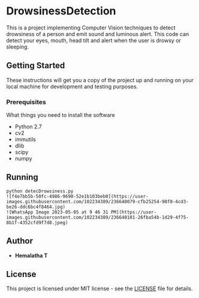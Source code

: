# DrowsinessDetection
This is a project implementing Computer Vision techniques to detect drowsiness of a person and emit sound and luminous alert. This code can detect your eyes, mouth, head tilt  and alert when the user is drowsy or sleeping.

## Getting Started

These instructions will get you a copy of the project up and running on your local machine for development and testing purposes. 
### Prerequisites

What things you need to install the software 


* Python 2.7
* cv2
* immutils
* dlib
* scipy
* numpy


## Running 
```
python detecDrowsiness.py
![f4e7bb5b-50fc-4986-9690-52e1b103beb0](https://user-images.githubusercontent.com/102234389/236640079-cfb25254-98f0-4cd3-be26-ddc6bc4f8464.jpg)
![WhatsApp Image 2023-05-05 at 9 46 31 PM](https://user-images.githubusercontent.com/102234389/236640101-26fba54b-1d29-4f75-8b1f-4352cfd9f7d8.jpeg)

```
## Author

* **Hemalatha T**

## License
This project is licensed under MIT license - see the [LICENSE](LICENSE) file for details.
